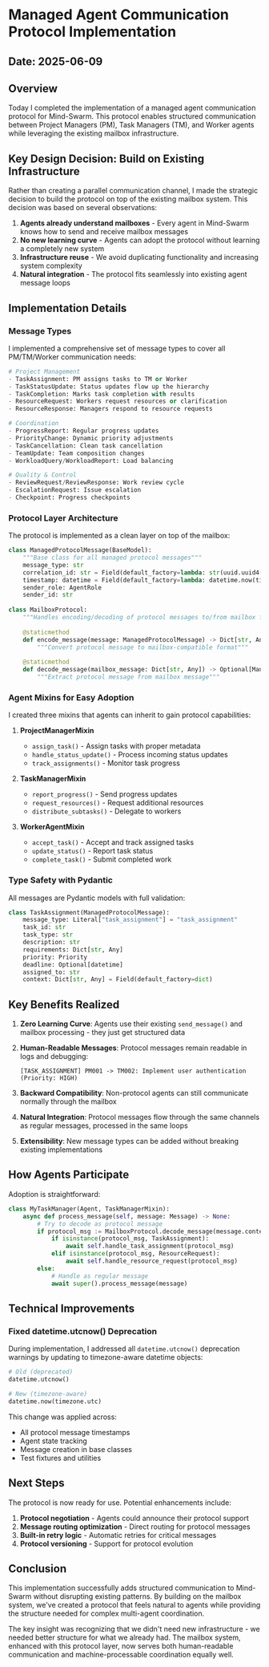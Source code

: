 # Managed Agent Communication Protocol Implementation

## Date: 2025-06-09

## Overview

Today I completed the implementation of a managed agent communication protocol for Mind-Swarm. This protocol enables structured communication between Project Managers (PM), Task Managers (TM), and Worker agents while leveraging the existing mailbox infrastructure.

## Key Design Decision: Build on Existing Infrastructure

Rather than creating a parallel communication channel, I made the strategic decision to build the protocol on top of the existing mailbox system. This decision was based on several observations:

1. **Agents already understand mailboxes** - Every agent in Mind-Swarm knows how to send and receive mailbox messages
2. **No new learning curve** - Agents can adopt the protocol without learning a completely new system
3. **Infrastructure reuse** - We avoid duplicating functionality and increasing system complexity
4. **Natural integration** - The protocol fits seamlessly into existing agent message loops

## Implementation Details

### Message Types

I implemented a comprehensive set of message types to cover all PM/TM/Worker communication needs:

```python
# Project Management
- TaskAssignment: PM assigns tasks to TM or Worker
- TaskStatusUpdate: Status updates flow up the hierarchy
- TaskCompletion: Marks task completion with results
- ResourceRequest: Workers request resources or clarification
- ResourceResponse: Managers respond to resource requests

# Coordination
- ProgressReport: Regular progress updates
- PriorityChange: Dynamic priority adjustments
- TaskCancellation: Clean task cancellation
- TeamUpdate: Team composition changes
- WorkloadQuery/WorkloadReport: Load balancing

# Quality & Control
- ReviewRequest/ReviewResponse: Work review cycle
- EscalationRequest: Issue escalation
- Checkpoint: Progress checkpoints
```

### Protocol Layer Architecture

The protocol is implemented as a clean layer on top of the mailbox:

```python
class ManagedProtocolMessage(BaseModel):
    """Base class for all managed protocol messages"""
    message_type: str
    correlation_id: str = Field(default_factory=lambda: str(uuid.uuid4()))
    timestamp: datetime = Field(default_factory=lambda: datetime.now(timezone.utc))
    sender_role: AgentRole
    sender_id: str
    
class MailboxProtocol:
    """Handles encoding/decoding of protocol messages to/from mailbox format"""
    
    @staticmethod
    def encode_message(message: ManagedProtocolMessage) -> Dict[str, Any]:
        """Convert protocol message to mailbox-compatible format"""
        
    @staticmethod  
    def decode_message(mailbox_message: Dict[str, Any]) -> Optional[ManagedProtocolMessage]:
        """Extract protocol message from mailbox message"""
```

### Agent Mixins for Easy Adoption

I created three mixins that agents can inherit to gain protocol capabilities:

1. **ProjectManagerMixin**
   - `assign_task()` - Assign tasks with proper metadata
   - `handle_status_update()` - Process incoming status updates
   - `track_assignments()` - Monitor task progress

2. **TaskManagerMixin**
   - `report_progress()` - Send progress updates
   - `request_resources()` - Request additional resources
   - `distribute_subtasks()` - Delegate to workers

3. **WorkerAgentMixin**
   - `accept_task()` - Accept and track assigned tasks
   - `update_status()` - Report task status
   - `complete_task()` - Submit completed work

### Type Safety with Pydantic

All messages are Pydantic models with full validation:

```python
class TaskAssignment(ManagedProtocolMessage):
    message_type: Literal["task_assignment"] = "task_assignment"
    task_id: str
    task_type: str
    description: str
    requirements: Dict[str, Any]
    priority: Priority
    deadline: Optional[datetime]
    assigned_to: str
    context: Dict[str, Any] = Field(default_factory=dict)
```

## Key Benefits Realized

1. **Zero Learning Curve**: Agents use their existing `send_message()` and mailbox processing - they just get structured data

2. **Human-Readable Messages**: Protocol messages remain readable in logs and debugging:
   ```
   [TASK_ASSIGNMENT] PM001 -> TM002: Implement user authentication (Priority: HIGH)
   ```

3. **Backward Compatibility**: Non-protocol agents can still communicate normally through the mailbox

4. **Natural Integration**: Protocol messages flow through the same channels as regular messages, processed in the same loops

5. **Extensibility**: New message types can be added without breaking existing implementations

## How Agents Participate

Adoption is straightforward:

```python
class MyTaskManager(Agent, TaskManagerMixin):
    async def process_message(self, message: Message) -> None:
        # Try to decode as protocol message
        if protocol_msg := MailboxProtocol.decode_message(message.content):
            if isinstance(protocol_msg, TaskAssignment):
                await self.handle_task_assignment(protocol_msg)
            elif isinstance(protocol_msg, ResourceRequest):
                await self.handle_resource_request(protocol_msg)
        else:
            # Handle as regular message
            await super().process_message(message)
```

## Technical Improvements

### Fixed datetime.utcnow() Deprecation

During implementation, I addressed all `datetime.utcnow()` deprecation warnings by updating to timezone-aware datetime objects:

```python
# Old (deprecated)
datetime.utcnow()

# New (timezone-aware)
datetime.now(timezone.utc)
```

This change was applied across:
- All protocol message timestamps
- Agent state tracking
- Message creation in base classes
- Test fixtures and utilities

## Next Steps

The protocol is now ready for use. Potential enhancements include:

1. **Protocol negotiation** - Agents could announce their protocol support
2. **Message routing optimization** - Direct routing for protocol messages
3. **Built-in retry logic** - Automatic retries for critical messages
4. **Protocol versioning** - Support for protocol evolution

## Conclusion

This implementation successfully adds structured communication to Mind-Swarm without disrupting existing patterns. By building on the mailbox system, we've created a protocol that feels natural to agents while providing the structure needed for complex multi-agent coordination.

The key insight was recognizing that we didn't need new infrastructure - we needed better structure for what we already had. The mailbox system, enhanced with this protocol layer, now serves both human-readable communication and machine-processable coordination equally well.
